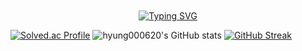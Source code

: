 <link rel="preconnect" href="https://fonts.googleapis.com">
<link rel="preconnect" href="https://fonts.gstatic.com" crossorigin>
<link href="https://fonts.googleapis.com/css2?family=Pushster&display=swap" rel="stylesheet">

<br>
<br>
<br>
<br>
<div align = "center" >

  
[![Typing SVG](https://readme-typing-svg.herokuapp.com?font='Pushster'&color=%236F90F7&size=32&center=true&height=100&lines=Hi+there%2C+I'm+Junhyung;Nice+to+meet+you)](https://git.io/typing-svg)
 
  </div>
<div align= "left">

[![Solved.ac Profile](http://mazassumnida.wtf/api/v2/generate_badge?boj=dksms1)](https://solved.ac/dksms1/) 
![hyung000620's GitHub stats](https://github-readme-stats.vercel.app/api?username=hyung000620&show_icons=true&theme=white)
[![GitHub Streak](https://streak-stats.demolab.com/?user=hyung000620&currStreakNum=2FD3EB&fire=pink&sideLabels=F00&date_format=[Y.]n.j)](https://git.io/streak-stats)
</div>
